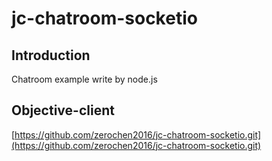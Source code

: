 # jc-chatroom-socketio
## Introduction
Chatroom example write by node.js
## Objective-client
[https://github.com/zerochen2016/jc-chatroom-socketio.git](https://github.com/zerochen2016/jc-chatroom-socketio.git)
